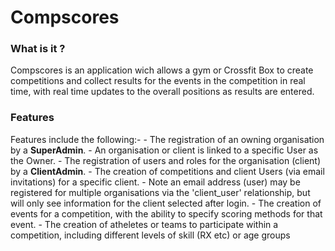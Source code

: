 # Compscores

### What is it ?
Compscores is an application wich allows a gym or Crossfit Box to create competitions and collect results for the events in the competition in real time, with real time updates to the overall positions as results are entered.

### Features
Features include the following:-
    - The registration of an owning organisation by a **SuperAdmin**.
        - An organisation or client is linked to a specific User as the Owner. 
    - The registration of users and roles for the organisation (client) by a **ClientAdmin**.
    - The creation of competitions and client Users (via email invitations) for a specific client.
        - Note an email address (user) may be registered for multiple organisations via the 'client_user' relationship, but will only see information for the client selected after login.
    - The creation of events for a competition, with the ability to specify scoring methods for that event.
    - The creation of atheletes or teams to participate within a competition, including different levels of skill (RX etc) or age groups